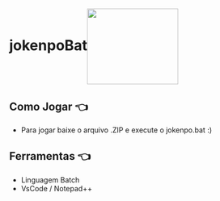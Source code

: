 # jokenpoBat<img align="center" height="150" width="180" src="https://c.tenor.com/kqqD7nZfKy0AAAAM/quarantine-jokenpo.gif">


## Como Jogar 👈
- Para jogar baixe o arquivo .ZIP e execute o jokenpo.bat :)
## Ferramentas 👈
- Linguagem Batch
- VsCode / Notepad++

